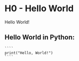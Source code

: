 # H0 - Hello World

Hello World!

## Hello World in Python:
    ````
    print("Hello, World!")
    ````
